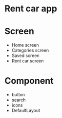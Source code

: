 # Rent car app

# Screen

-   Home screen
-   Categories screen
-   Saved screen
-   Rent car screen

# Component

-   button
-   search
-   icons
-   DefaultLayout
